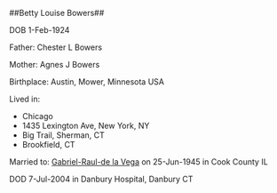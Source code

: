 ##Betty Louise Bowers##
 
DOB 1-Feb-1924 

Father: Chester L Bowers

Mother: Agnes J Bowers

Birthplace: Austin, Mower, Minnesota USA

Lived in:
 
* Chicago
* 1435 Lexington Ave, New York, NY
* Big Trail, Sherman, CT
* Brookfield, CT


Married to: [Gabriel-Raul-de la Vega](./Gabriel-Raul-de-la-Vega.md) on 25-Jun-1945 in Cook County IL

DOD 7-Jul-2004 in Danbury Hospital, Danbury CT
